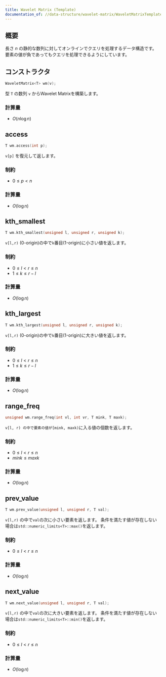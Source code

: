 ```yaml
---
title: Wavelet Matrix (Template)
documentation_of: //data-structure/wavelet-matrix/WaveletMatrixTemplate.hpp
---
```


## 概要

長さ $n$ の静的な数列に対してオンラインでクエリを処理するデータ構造です。
要素の値が負であってもクエリを処理できるようにしています。

## コンストラクタ

```cpp
WaveletMatrix<T> wm(v);
```

型 `T` の数列 `v` からWavelet Matrixを構築します。

### 計算量
- $O(n\log{n})$

## access

```cpp
T wm.access(int p);
```

`v[p]` を復元して返します。

### 制約
- $0 \leq p < n$

### 計算量
- $O(\log{n})$

## kth_smallest

```cpp
T wm.kth_smallest(unsigned l, unsigned r, unsigned k);
```
`v[l,r)` (0-origin)の中で`k`番目(1-origin)に小さい値を返します。

### 制約
- $0 \leq l < r \leq n$
- $1 \leq k \leq r - l$

### 計算量
- $O(\log{n})$

## kth_largest

```cpp
T wm.kth_largest(unsigned l, unsigned r, unsigned k);
```
`v[l,r)` (0-origin)の中で`k`番目(1-origin)に大きい値を返します。

### 制約
- $0 \leq l < r \leq n$
- $1 \leq k \leq r - l$


### 計算量
- $O(\log{n})$



## range_freq

```cpp
unsigned wm.range_freq(int vl, int vr, T mink, T maxk);
```

`v[l, r) の中で要素の値が[mink, maxk)`に入る値の個数を返します。

### 制約
- $0 \leq l < r \leq n$
- $mink \leq maxk$


### 計算量
- $O(\log{n})$


## prev_value

```cpp
T wm.prev_value(unsigned l, unsigned r, T val);
```
`v[l,r)` の中で`val`の次に小さい要素を返します。
条件を満たす値が存在しない場合は`std::numeric_limits<T>::max()`を返します。

### 制約
- $0 \leq l < r \leq n$


### 計算量
- $O(\log{n})$


## next_value

```cpp
T wm.next_value(unsigned l, unsigned r, T val);
```
`v[l,r)` の中で`val`の次に大きい要素を返します。
条件を満たす値が存在しない場合は`std::numeric_limits<T>::min()`を返します。

### 制約
- $0 \leq l < r \leq n$


### 計算量
- $O(\log{n})$
